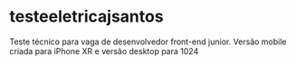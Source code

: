 # testeeletricajsantos
Teste técnico para vaga de desenvolvedor front-end junior. Versão mobile criada para iPhone XR e versão desktop para 1024
